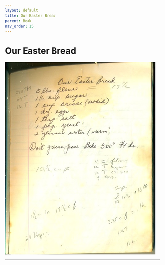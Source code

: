 ```yaml
---
layout: default
title: Our Easter Bread
parent: Book
nav_order: 15
---
```


# Our Easter Bread
![Our Easter Bread](/recipe-images/pages/page-15.jpg)

---
